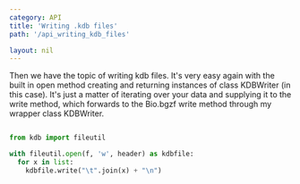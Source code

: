 ```yaml
---
category: API
title: 'Writing .kdb files'
path: '/api_writing_kdb_files'

layout: nil
---
```


Then we have the topic of writing kdb files. It's very easy again with the built in open method creating and returning instances of class KDBWriter (in this case). It's just a matter of iterating over your data and supplying it to the write method, which forwards to the Bio.bgzf write method through my wrapper class KDBWriter.


```python

from kdb import fileutil

with fileutil.open(f, 'w', header) as kdbfile:
  for x in list:
    kdbfile.write("\t".join(x) + "\n")

```
